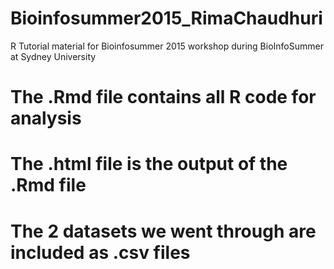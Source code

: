 # Bioinfosummer2015_RimaChaudhuri
R Tutorial material for Bioinfosummer 2015 workshop during BioInfoSummer at Sydney University

# The .Rmd file contains all R code for analysis
# The .html file is the output of the .Rmd file
# The 2 datasets we went through are included as .csv files
